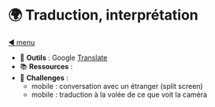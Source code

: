 # 🌍 Traduction, interprétation

[◀ menu](osint-ia.md)

- 🧰 **Outils** : Google [Translate](https://play.google.com/store/apps/details?id=com.google.android.apps.translate&hl=en) 
-  📚 **Ressources** : 
- 🎯 **Challenges** :
	- mobile : conversation avec un étranger (split screen)
	- mobile : traduction à la volée de ce que voit la caméra